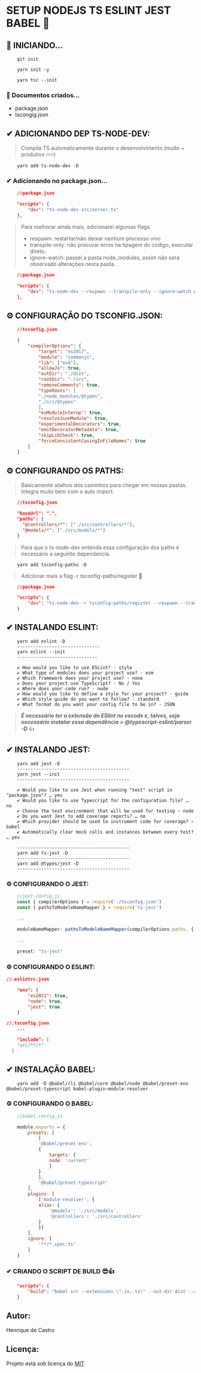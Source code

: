 # SETUP NODEJS TS ESLINT JEST BABEL 🔨



## 🔰 INICIANDO...

```
    git init

    yarn init -y

    yarn tsc --init
```

### 📄 Documentos criados...
- package.json
- tscongig.json

## ✔ ADICIONANDO DEP TS-NODE-DEV:
> Compila TS automaticamente durante o desenvolvimento (muito + produtivo 🔥🔥)
```
    yarn add ts-node-dev -D
```
### ✔ Adicionando no package.json...
```json
    //package.json

    "scripts": {
        "dev": "ts-node-dev src/server.ts"
    },
```
> Para melhorar ainda mais, adicionarei algumas flags 
>* respawn: restartar/não deixar nenhum processo vivo
>* transpile-only: não procurar erros na tipagem do código, executar direto.
>* ignore-watch: passei a pasta node_modules, assim não sera observado alterações nesta pasta.

```json
    //package.json

    "scripts": {
        "dev": "ts-node-dev --respawn --transpile-only --ignore-watch node-modules src/server.ts"
    },
```

## ⚙ CONFIGURAÇÃO DO TSCONFIG.JSON:
```json
    //tsconfig.json

    {
        "compilerOptions": {
            "target": "es2017",
            "module": "commonjs",
            "lib": ["es6"],
            "allowJs": true,
            "outDir": "./dist",
            "rootDir": "./src",
            "removeComments": true,
            "typeRoots": [
            "./node_modules/@types",
            "./src/@types"
            ],
            "esModuleInterop": true,
            "resolveJsonModule": true,
            "experimentalDecorators": true,
            "emitDecoratorMetadata": true,
            "skipLibCheck": true,
            "forceConsistentCasingInFileNames": true
        }
    }
```
## ⚙ CONFIGURANDO OS PATHS:
> Basicamente atalhos dos caminhos para chegar em nossas pastas. Integra muito bem com o auto import.

```json
    //tsconfig.json

    "baseUrl": ".",
    "paths": {
      "@controllers/*": ["./src/controllers/*"],
      "@models/*": ["./src/models/*"]
    }
```
> Para que o ts-node-dev entenda essa configuração dos paths é necessário a seguinte dependencia.
```
    yarn add tsconfig-paths -D
```
> Adicionar mais a flag -r tsconfig-paths/register 💪
```json
    //package.json

    "scripts": {
        "dev": "ts-node-dev -r tsconfig-paths/register --respawn --transpile-only --ignore-watch node-modules src/server.ts"
    }
```

## ✔ INSTALANDO ESLINT: 
```
    yarn add eslint -D
    -------------------------------
    yarn eslint --init
    ------------------------------

    ✔ How would you like to use ESLint? · style     
    ✔ What type of modules does your project use? · esm
    ✔ Which framework does your project use? · none
    ✔ Does your project use TypeScript? · No / Yes
    ✔ Where does your code run? · node
    ✔ How would you like to define a style for your project? · guide
    ✔ Which style guide do you want to follow? · standard
    ✔ What format do you want your config file to be in? · JSON
```
> ***É necessário ter a extensão do ESlint no vscode e, talves, seja necessário instalar essa dependência > @typescript-eslint/parser -D*** 👍

## ✔ INSTALANDO JEST:

```
    yarn add jest -D
    ------------------------------------------
    yarn jest --init
    ------------------------------------------

    ✔ Would you like to use Jest when running "test" script in "package.json"? … yes
    ✔ Would you like to use Typescript for the configuration file? … no
    ✔ Choose the test environment that will be used for testing › node
    ✔ Do you want Jest to add coverage reports? … no
    ✔ Which provider should be used to instrument code for coverage? › babel
    ✔ Automatically clear mock calls and instances between every test? … yes
    
    ------------------------------------------
    yarn add ts-jest -D
    ------------------------------------------
    yarn add @types/jest -D
    ------------------------------------------

```
### ⚙ CONFIGURANDO O JEST:
```js
    //jest.config.js
    const { compilerOptions } = require('./tsconfig.json')
    const { pathsToModeleNameMapper } = require('ts-jest')
    
    ...

    moduleNameMapper: pathsToModeleNameMapper(compilerOptions.paths, { prefix: '<rootDIr>' }),
    
    ...

    preset: "ts-jest"
```
### ⚙ CONFIGURANDO O ESLINT:
```json
//.eslintrc.json

    "env": {
        "es2021": true,
        "node": true,
        "jest": true
    }
```
```json
//.tsconfig.json
    ...

    "include": [
    "src/**/*"
  ]
```

## ✔ INSTALAÇÃO BABEL:

```
    yarn add -D @babel/cli @babel/core @babel/node @babel/preset-env @babel/preset-typescript babel-plugin-module-resolver
```
### ⚙ CONFIGURANDO O BABEL:
```js
    //babel.config.js

    module.exports = {
        presets: [
            [
            '@babel/preset-env',
            {
                targets: {
                node: 'current'
                }
            }
            ],
            '@babel/preset-typescript'
        ],
        plugins: [
            ['module-resolver', {
            alias: {
                '@models': './src/models',
                '@controllers': './src/controllers'
            }
            }]
        ],
        ignore: [
            '**/*.spec.ts'
        ]
    }
```
### ✔ CRIANDO O SCRIPT DE BUILD 😎👍
```json
    "scripts": {
        "build": "babel src --extensions \".js,.ts\" --out-dir dist --copy-files --no-copy-ignored",
    }
```

## Autor:
Henrique de Castro

## Licença:
Projeto está sob licença do [MIT](https://opensource.org/licenses/mit-license.php)